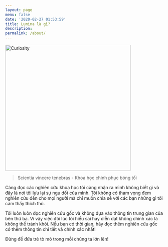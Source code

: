 ```yaml
---
layout: page
menu: false
date: '2020-02-27 01:53:59'
title: Lumina là gì?
description: 
permalink: /about/
---
```


<img class="img-rounded" src="https://images.unsplash.com/photo-1466111015920-82c8b3e3e43c?ixlib=rb-4.0.3&ixid=MnwxMjA3fDB8MHxwaG90by1wYWdlfHx8fGVufDB8fHx8&auto=format&fit=crop&w=1169&q=80" alt="Curiosity" width="400">

>Scientia vincere tenebras - Khoa học chinh phục bóng tối


Càng đọc các nghiên cứu khoa học tôi càng nhận ra mình không biết gì và đây là nơi tôi lưu lại sự ngu dốt của mình. Tôi không có tham vọng đem nghiên cứu đến cho mọi người mà chỉ muốn chia sẻ với các bạn những gì tôi cảm thấy thích thú.

Tôi luôn luôn đọc nghiên cứu gốc và không dựa vào thông tin trung gian của bên thứ ba. Vì vậy việc đôi lúc tôi hiểu sai hay diễn dạt không chính xác là không thể tránh khỏi. Nếu bạn có thời gian, hãy đọc thêm nghiên cứu gốc có thêm thông tin chi tiết và chính xác nhất!

Đừng để đứa trẻ tò mò trong mỗi chúng ta lớn lên!

